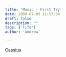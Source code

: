 ```yaml
---
title: 'Music - First Try'
date: 2008-07-03 11:57:34
draft: false
description: ""
tags: ['life']
author: 'Andrew'

---
```


[Cassius](http://www.blog.big-andy.co.uk/audio/cassiuplay_teaser.mp3)
